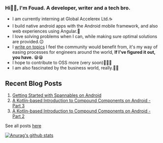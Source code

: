 ### Hi👋🏾, I'm Fouad. A developer, writer and a tech bro.

- I am currently interning at Global Accelerex Ltd.☕
- I build native android apps with the Android mobile framework, and also web experiences using Angular.👤
- I love solving problems when I can, while making sure optimal solutions are provided.😉
- I <a href="https://medium.com/@olaolaore" target="_blank">write on topics</a> I feel the community would benefit from, it's my way of easing processes for engineers around the world, **If I've figured it out, you have.** 😁😁
- I hope to contribute to OSS more (very soon)🎉🎉🎉
- I am also fascinated by the business world, really.👴🏾

## Recent Blog Posts
1. <a href="https://medium.com/@olaolaore/getting-started-with-spannables-on-android-46a051d484ec" target="_blank">Getting Started with Spannables on Android</a>
2. <a href="https://medium.com/android-dev-hacks/a-kotlin-based-introduction-to-compound-components-on-android-part-3-eeb7c9250392" target="_blank">A Kotlin-based Introduction to Compound Components on Android - Part 3</a>
3. <a href="https://medium.com/android-dev-hacks/a-kotlin-based-introduction-to-compound-components-on-android-part-2-f33d7179b5c8" target="_blank">A Kotlin-based Introduction to Compound Components on Android - Part 2</a>

See all posts <a href="https://medium.com/@olaolaore">here</a>

[![Anurag's github stats](https://github-readme-stats.vercel.app/api?username=OlaoreFouad&count_private=true)](https://github.com/anuraghazra/github-readme-stats)

